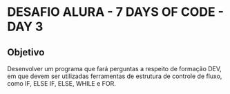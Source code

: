 <h1> DESAFIO ALURA - 7 DAYS OF CODE - DAY 3</h1>

## Objetivo

<p>
Desenvolver um programa que fará perguntas a respeito de formação DEV, em que devem ser utilizadas ferramentas de estrutura de controle de fluxo, como IF, ELSE IF, ELSE, WHILE e FOR.
</p>



